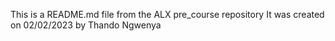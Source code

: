 This is a README.md file from the ALX pre_course repository
It was created on 02/02/2023 by Thando Ngwenya
